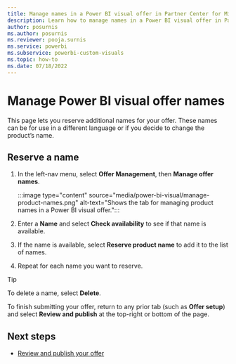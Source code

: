 ```yaml
---
title: Manage names in a Power BI visual offer in Partner Center for Microsoft AppSource
description: Learn how to manage names in a Power BI visual offer in Partner Center for Microsoft AppSource.
author: posurnis
ms.author: posurnis
ms.reviewer: pooja.surnis
ms.service: powerbi
ms.subservice: powerbi-custom-visuals
ms.topic: how-to
ms.date: 07/18/2022
---
```


# Manage Power BI visual offer names

This page lets you reserve additional names for your offer. These names can be for use in a different language or if you decide to change the product’s name.

## Reserve a name

1. In the left-nav menu, select **Offer Management**, then **Manage offer names**.

    :::image type="content" source="media/power-bi-visual/manage-product-names.png" alt-text="Shows the tab for managing product names in a Power BI visual offer.":::

1. Enter a **Name** and select **Check availability** to see if that name is available.
1. If the name is available, select **Reserve product name** to add it to the list of names.
1. Repeat for each name you want to reserve.

> [!TIP]
> To delete a name, select **Delete**.

To finish submitting your offer, return to any prior tab (such as **Offer setup**) and select **Review and publish** at the top-right or bottom of the page.

## Next steps

- [Review and publish your offer](review-publish-offer.md)
